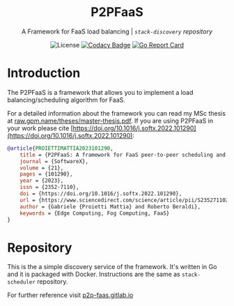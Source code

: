 <div align="center">

# P2PFaaS

A Framework for FaaS load balancing  | _`stack-discovery` repository_

![License](https://img.shields.io/badge/license-GPLv3-green?style=flat)
[![Codacy Badge](https://app.codacy.com/project/badge/Grade/5471195919a744ab8a9bba3a6be9169b)](https://www.codacy.com/gl/p2p-faas/stack-discovery/dashboard?utm_source=gitlab.com&amp;utm_medium=referral&amp;utm_content=p2p-faas/stack-discovery&amp;utm_campaign=Badge_Grade)
[![Go Report Card](https://goreportcard.com/badge/gitlab.com/p2p-faas/stack-discovery)](https://goreportcard.com/badge/gitlab.com/p2p-faas/stack-discovery)

</div>

# Introduction

The P2PFaaS is a framework that allows you to implement a load balancing/scheduling algorithm for FaaS.

For a detailed information about the framework you can read my MSc thesis at [raw.gpm.name/theses/master-thesis.pdf](https://raw.gpm.name/theses/master-thesis.pdf). If you are using P2PFaaS in your work please cite [https://doi.org/10.1016/j.softx.2022.101290](https://doi.org/10.1016/j.softx.2022.101290):

```bibtex
@article{PROIETTIMATTIA2023101290,
    title = {P2PFaaS: A framework for FaaS peer-to-peer scheduling and load balancing in Fog and Edge computing},
    journal = {SoftwareX},
    volume = {21},
    pages = {101290},
    year = {2023},
    issn = {2352-7110},
    doi = {https://doi.org/10.1016/j.softx.2022.101290},
    url = {https://www.sciencedirect.com/science/article/pii/S2352711022002084},
    author = {Gabriele {Proietti Mattia} and Roberto Beraldi},
    keywords = {Edge Computing, Fog Computing, FaaS}
}
```

# Repository

This is the a simple discovery service of the framework. It's written in Go and it is packaged with Docker. Instructions are the same as `stack-scheduler` repository.

For further reference visit [p2p-faas.gitlab.io](https://p2p-faas.gitlab.io/)